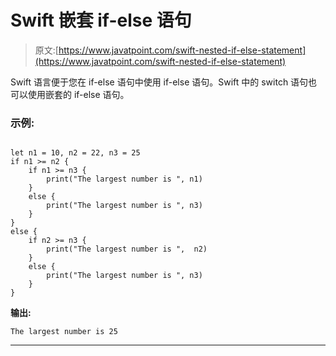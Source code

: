# Swift 嵌套 if-else 语句

> 原文:[https://www.javatpoint.com/swift-nested-if-else-statement](https://www.javatpoint.com/swift-nested-if-else-statement)

Swift 语言便于您在 if-else 语句中使用 if-else 语句。Swift 中的 switch 语句也可以使用嵌套的 if-else 语句。

### 示例:

```

let n1 = 10, n2 = 22, n3 = 25
if n1 >= n2 {
	if n1 >= n3 {
		print("The largest number is ", n1)
	}
	else {
		print("The largest number is ", n3)
	}
}
else {
	if n2 >= n3 {
		print("The largest number is ",  n2)
	}
	else {
		print("The largest number is ", n3)
	}
}

```

**输出:**

```
The largest number is 25

```

* * *